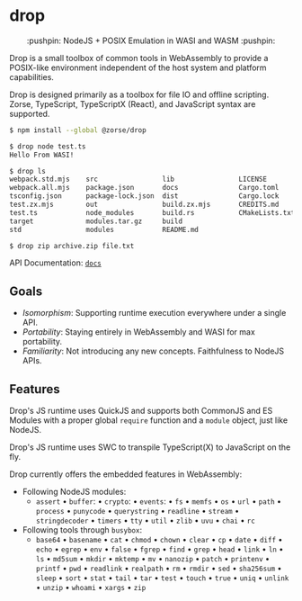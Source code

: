 # drop

<p align="center">
:pushpin: NodeJS + POSIX Emulation in WASI and WASM :pushpin:
</p>

Drop is a small toolbox of common tools in WebAssembly to provide a POSIX-like
environment independent of the host system and platform capabilities.

Drop is designed primarily as a toolbox for file IO and offline scripting.  
Zorse, TypeScript, TypeScriptX (React), and JavaScript syntax are supported.

```sh
$ npm install --global @zorse/drop

$ drop node test.ts
Hello From WASI!

$ drop ls
webpack.std.mjs    src                lib                LICENSE
webpack.all.mjs    package.json       docs               Cargo.toml
tsconfig.json      package-lock.json  dist               Cargo.lock
test.zx.mjs        out                build.zx.mjs       CREDITS.md
test.ts            node_modules       build.rs           CMakeLists.txt
target             modules.tar.gz     build
std                modules            README.md

$ drop zip archive.zip file.txt
```

API Documentation: [`docs`](docs/README.md#table-of-contents)

## Goals

- *Isomorphism*: Supporting runtime execution everywhere under a single API.
- *Portability*: Staying entirely in WebAssembly and WASI for max portability.
- *Familiarity*: Not introducing any new concepts. Faithfulness to NodeJS APIs.

## Features

Drop's JS runtime uses QuickJS and supports both CommonJS and ES Modules with a
proper global `require` function and a `module` object, just like NodeJS.

Drop's JS runtime uses SWC to transpile TypeScript(X) to JavaScript on the fly.

Drop currently offers the embedded features in WebAssembly:

- Following NodeJS modules:
  - `assert` • `buffer`: • `crypto`: • `events`: • `fs` • `memfs` • `os` • `url`
  • `path` • `process` • `punycode` • `querystring` • `readline` • `stream`
  • `stringdecoder` • `timers` • `tty` • `util` • `zlib` • `uvu` • `chai` • `rc`
- Following tools through `busybox`:
  - `base64` • `basename` • `cat` • `chmod` • `chown` • `clear` • `cp` • `date`
  • `diff` • `echo` • `egrep` • `env` • `false` • `fgrep` • `find` • `grep`
  • `head` • `link` • `ln` • `ls` • `md5sum` • `mkdir` • `mktemp` • `mv`
  • `nanozip` • `patch` • `printenv` • `printf` • `pwd` • `readlink`
  • `realpath` • `rm` • `rmdir` • `sed` • `sha256sum` • `sleep` • `sort`
  • `stat` • `tail` • `tar` • `test` • `touch` • `true` • `uniq` • `unlink`
  • `unzip` • `whoami` • `xargs` • `zip`
